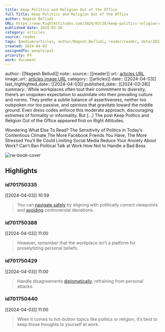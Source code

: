 ```yaml
---
title: Keep Politics and Religion Out of the Office
full Title: Keep Politics and Religion Out of the Office
author: Nagesh Belludi
URL: https://www.RightAttitudes.com/2024/03/28/keep-politics-religion-outside/
published date: 2024-03-28
category: articles
source: reader
tags: [medium/articles, author/Nagesh_Belludi, reader/reader, date/2024-04-03, area/reader]
created: 2024-04-03
assignedTo: people/pal
priority: P4
work: document
---
```

author:: [[Nagesh Belludi]]
note:: 
source:: [[reader]]
url:: [articles URL](https://www.RightAttitudes.com/2024/03/28/keep-politics-religion-outside/)
image_url:: [articles image URL](https://www.rightattitudes.com/favicon.ico)
category:: [[articles]]
date:: [[2024-04-03]]
last_highlighted_date:: [[2024-04-03]]
published_date:: [[2024-03-28]]
summary:: While workplaces often tout their commitment to diversity, there’s an unspoken expectation to assimilate into their prevailing culture and norms. They prefer a subtle balance of assertiveness, neither too outspoken nor too passive, and opinions that gravitate toward the middle ground. Even dress codes enforce this moderate approach, discouraging extremes of formality or informality. But […]
The post Keep Politics and Religion Out of the Office appeared first on Right Attitudes.


Wondering What Else To Read?
The Sensitivity of Politics in Today’s Contentious Climate 
The More Facebook Friends You Have, The More Stressed You’ll Be 
Could Limiting Social Media Reduce Your Anxiety About Work? 
Can’t Ban Political Talk at Work 
How Not to Handle a Bad Boss


![rw-book-cover](https://www.rightattitudes.com/favicon.ico)

## Highlights
### id701750335
[[2024-04-03]] 10:59
> You can [navigate safely](https://news.leavitt.com/business-insurance/talking-about-religion-and-politics-what-is-acceptable-in-the-workplace/) by aligning with politically correct viewpoints and [avoiding](https://www.rightattitudes.com/2023/08/22/speak-up-in-meetings-disagree-tactfully/) controversial deviations.


### id701750388
[[2024-04-03]] 11:00
> However, remember that the workplace isn’t a platform for proselytizing personal beliefs.


### id701750429
[[2024-04-03]] 11:00
> Handle disagreements [diplomatically](https://www.cnbc.com/2020/10/30/3-tips-for-dealing-with-coworkers-with-different-political-views.html), refraining from personal attacks.


### id701750440
[[2024-04-03]] 11:00
> When it comes to hot-button topics like politics or religion, it’s best to keep those thoughts to yourself at work.


